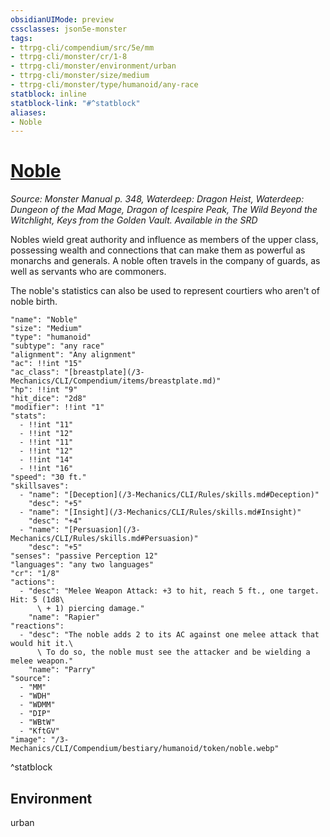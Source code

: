 ```yaml
---
obsidianUIMode: preview
cssclasses: json5e-monster
tags:
- ttrpg-cli/compendium/src/5e/mm
- ttrpg-cli/monster/cr/1-8
- ttrpg-cli/monster/environment/urban
- ttrpg-cli/monster/size/medium
- ttrpg-cli/monster/type/humanoid/any-race
statblock: inline
statblock-link: "#^statblock"
aliases:
- Noble
---
```

# [Noble](3-Mechanics\CLI\Compendium\bestiary\humanoid/noble.md)
*Source: Monster Manual p. 348, Waterdeep: Dragon Heist, Waterdeep: Dungeon of the Mad Mage, Dragon of Icespire Peak, The Wild Beyond the Witchlight, Keys from the Golden Vault. Available in the <span title='Systems Reference Document (5.1)'>SRD</span>*  

Nobles wield great authority and influence as members of the upper class, possessing wealth and connections that can make them as powerful as monarchs and generals. A noble often travels in the company of guards, as well as servants who are commoners.

The noble's statistics can also be used to represent courtiers who aren't of noble birth.

```statblock
"name": "Noble"
"size": "Medium"
"type": "humanoid"
"subtype": "any race"
"alignment": "Any alignment"
"ac": !!int "15"
"ac_class": "[breastplate](/3-Mechanics/CLI/Compendium/items/breastplate.md)"
"hp": !!int "9"
"hit_dice": "2d8"
"modifier": !!int "1"
"stats":
  - !!int "11"
  - !!int "12"
  - !!int "11"
  - !!int "12"
  - !!int "14"
  - !!int "16"
"speed": "30 ft."
"skillsaves":
  - "name": "[Deception](/3-Mechanics/CLI/Rules/skills.md#Deception)"
    "desc": "+5"
  - "name": "[Insight](/3-Mechanics/CLI/Rules/skills.md#Insight)"
    "desc": "+4"
  - "name": "[Persuasion](/3-Mechanics/CLI/Rules/skills.md#Persuasion)"
    "desc": "+5"
"senses": "passive Perception 12"
"languages": "any two languages"
"cr": "1/8"
"actions":
  - "desc": "Melee Weapon Attack: +3 to hit, reach 5 ft., one target. Hit: 5 (1d8\
      \ + 1) piercing damage."
    "name": "Rapier"
"reactions":
  - "desc": "The noble adds 2 to its AC against one melee attack that would hit it.\
      \ To do so, the noble must see the attacker and be wielding a melee weapon."
    "name": "Parry"
"source":
  - "MM"
  - "WDH"
  - "WDMM"
  - "DIP"
  - "WBtW"
  - "KftGV"
"image": "/3-Mechanics/CLI/Compendium/bestiary/humanoid/token/noble.webp"
```
^statblock

## Environment

urban